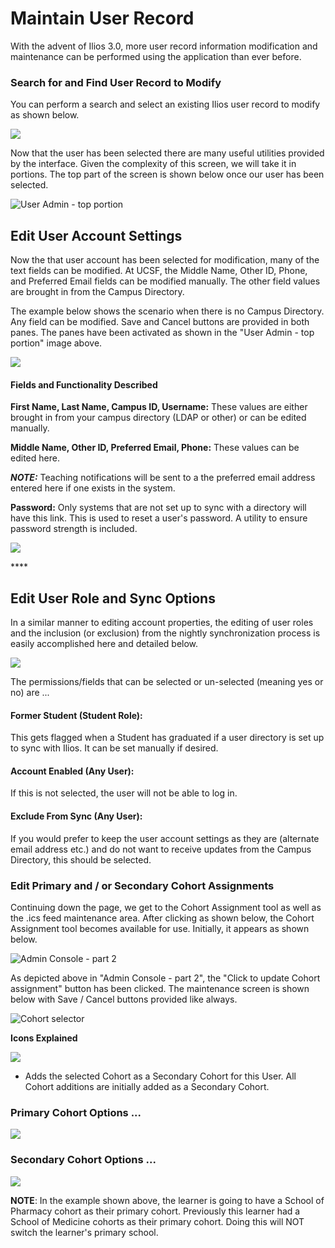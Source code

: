 # Maintain User Record

With the advent of Ilios 3.0, more user record information modification and maintenance can be performed using the application than ever before.

### Search for and Find User Record to Modify

You can perform a search and select an existing Ilios user record to modify as shown below.

![](../.gitbook/assets/admin_1.png)

 Now that the user has been selected there are many useful utilities provided by the interface. Given the complexity of this screen, we will take it in portions. The top part of the screen is shown below once our user has been selected.

![User Admin - top portion](../.gitbook/assets/admin_3.png)

## Edit User Account Settings

Now the that user account has been selected for modification, many of the text fields can be modified. At UCSF, the Middle Name, Other ID, Phone, and Preferred Email fields can be modified manually. The other field values are brought in from the Campus Directory.

The example below shows the scenario when there is no Campus Directory. Any field can be modified. Save and Cancel buttons are provided in both panes. The panes have been activated as shown in the "User Admin - top portion" image above.

![](../.gitbook/assets/admin_4.png)

#### Fields and Functionality Described

**First Name, Last Name, Campus ID, Username:** These values are either brought in from your campus directory \(LDAP or other\) or can be edited manually.

**Middle Name, Other ID, Preferred Email, Phone:** These values can be edited here. 

_**NOTE:**_ Teaching notifications will be sent to a the preferred email address entered here if one exists in the system.

**Password:** Only systems that are not set up to sync with a directory will have this link. This is used to reset a user's password. A utility to ensure password strength is included.

![](../.gitbook/assets/adminrw4.png)

\*\*\*\*





## Edit User Role and Sync Options

In a similar manner to editing account properties, the editing of user roles and the inclusion \(or exclusion\) from the nightly synchronization process is easily accomplished here and detailed below.

![](../.gitbook/assets/adminrw5.png)

 The permissions/fields that can be selected or un-selected \(meaning yes or no\) are ... 

#### Former Student \(Student Role\):

This gets flagged when a Student has graduated if a user directory is set up to sync with Ilios. It can be set manually if desired.

#### Account Enabled \(Any User\):

If this is not selected, the user will not be able to log in.

#### Exclude From Sync \(Any User\):

If you would prefer to keep the user account settings as they are \(alternate email address etc.\) and do not want to receive updates from the Campus Directory, this should be selected.

### Edit Primary and / or Secondary Cohort Assignments

Continuing down the page, we get to the Cohort Assignment tool as well as the .ics feed maintenance area. After clicking as shown below, the Cohort Assignment tool becomes available for use. Initially, it appears as shown below.

![Admin Console - part 2](../.gitbook/assets/admin_5.png)

As depicted above in "Admin Console - part 2", the "Click to update Cohort assignment" button has been clicked. The maintenance screen is shown below with Save / Cancel buttons provided like always.

![Cohort selector](../.gitbook/assets/admin_6.png)

**Icons Explained**

![](../.gitbook/assets/ready_icon.jpg)

 - Adds the selected Cohort as a Secondary Cohort for this User. All Cohort additions are initially added as a Secondary Cohort.

### Primary Cohort Options ...

![](../.gitbook/assets/admin_7.png)

### Secondary Cohort Options ...

![](../.gitbook/assets/admin_8.png)

**NOTE**: In the example shown above, the learner is going to have a School of Pharmacy cohort as their primary cohort. Previously this learner had a School of Medicine cohorts as their primary cohort. Doing this will NOT switch the learner's primary school.

